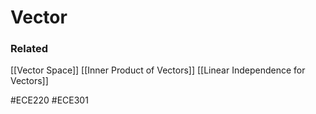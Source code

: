 # Vector

### Related
[[Vector Space]]
[[Inner Product of Vectors]]
[[Linear Independence for Vectors]]

#ECE220 #ECE301 